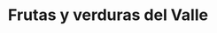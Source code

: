 ---
title: "Frutas y verduras del Valle"
url: /loja-ecuador/frutas-y-verduras-del-valle/
shop: frutería
---